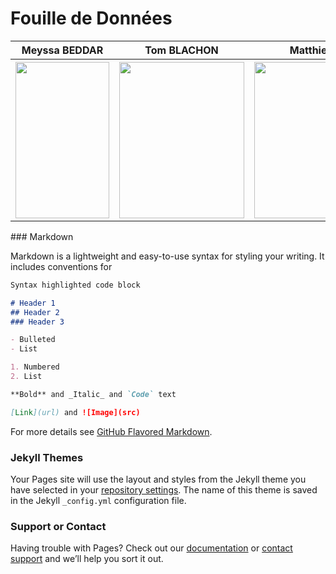 # Fouille de Données
<head>
    <table>
        <thead>
            <tr>
                <th>Meyssa BEDDAR</th>
                <th>Tom BLACHON</th>
                <th>Matthieu SIMOES</th>
            </tr>
        </thead> 
        <tbody>
            <tr>
                <th><img src="https://user-images.githubusercontent.com/72613969/108885128-b47ef580-7607-11eb-9342-6c32a4a504f2.jpg" width="150" height="250"></td>
                <th><img src="https://user-images.githubusercontent.com/72613969/108977210-99a09580-7688-11eb-9b35-664b658f20f2.jpg" width="200" height="250"></td>
                <th><img src="https://user-images.githubusercontent.com/72613969/108886341-26a40a00-7609-11eb-8c06-92a1072fd7a6.jpg" width="250" height="250"></td>
            </tr>
        </tbody>        
    </table>
</head>
### Markdown

Markdown is a lightweight and easy-to-use syntax for styling your writing. It includes conventions for

```markdown
Syntax highlighted code block

# Header 1
## Header 2
### Header 3

- Bulleted
- List

1. Numbered
2. List

**Bold** and _Italic_ and `Code` text

[Link](url) and ![Image](src)
```

For more details see [GitHub Flavored Markdown](https://guides.github.com/features/mastering-markdown/).

### Jekyll Themes

Your Pages site will use the layout and styles from the Jekyll theme you have selected in your [repository settings](https://github.com/Peadz/Fouille_de_Donnees/settings). The name of this theme is saved in the Jekyll `_config.yml` configuration file.

### Support or Contact

Having trouble with Pages? Check out our [documentation](https://docs.github.com/categories/github-pages-basics/) or [contact support](https://support.github.com/contact) and we’ll help you sort it out.
